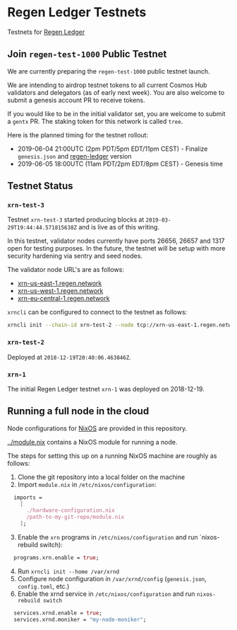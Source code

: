 # Regen Ledger Testnets

Testnets for [Regen Ledger](https://github.com/regen-network/regen-ledger)

## Join `regen-test-1000` Public Testnet

We are currently preparing the `regen-test-1000` public testnet launch.

We are intending to airdrop testnet tokens to all current Cosmos Hub validators
and delegators (as of early next week). You are also welcome to submit a genesis
account PR to receive tokens.

If you would like to be in the initial validator set, you are welcome to submit
a `gentx` PR. The staking token for this network is called `tree`.

Here is the planned timing for the testnet rollout:
- 2019-06-04 21:00UTC (2pm PDT/5pm EDT/11pm CEST) - Finalize `genesis.json` and  [regen-ledger](https://github.com/regen-network/regen-ledger) version
- 2019-06-05 18:00UTC (11am PDT/2pm EDT/8pm CEST) - Genesis time

## Testnet Status

### `xrn-test-3`

Testnet `xrn-test-3` started producing blocks at `2019-03-29T19:44:44.571815638Z` and is live as of this writing.

In this testnet, validator nodes currently have ports 26656, 26657 and 1317 open for testing purposes. In the future,
the testnet will be setup with more security hardening via sentry and seed nodes.

The validator node URL's are as follows:

* [xrn-us-east-1.regen.network](http://xrn-us-east-1.regen.network:26657)
* [xrn-us-west-1.regen.network](http://xrn-us-west-1.regen.network:26657)
* [xrn-eu-central-1.regen.network](http://xrn-eu-central-1.regen.network:26657)

`xrncli` can be configured to connect to the testnet as follows:

```sh
xrncli init --chain-id xrn-test-2 --node tcp://xrn-us-east-1.regen.network:26657
```

### `xrn-test-2`

Deployed at `2018-12-19T20:40:06.463846Z`.

### `xrn-1`

The initial Regen Ledger testnet `xrn-1` was deployed on 2018-12-19.

## Running a full node in the cloud

Node configurations for [NixOS](https://nixos.org) are provided in this repository.

[../module.nix](../module.nix) contains a NixOS module for running a node.

The steps for setting this up on a running NixOS machine are roughly as follows:
1. Clone the git repository into a local folder on the machine
2. Import `module.nix` in `/etc/nixos/configuration`:
```nix
  imports =
    [
      ./hardware-configuration.nix
      /path-to-my-git-repo/module.nix
    ];
```
3. Enable the `xrn` programs in `/etc/nixos/configuration` and run `nixos-rebuild switch):
```nix
  programs.xrn.enable = true;
```
4. Run `xrncli init --home /var/xrnd`
5. Configure node configuration in `/var/xrnd/config` (`genesis.json`, `config.toml`, etc.)
6. Enable the xrnd service in `/etc/nixos/configuration` and run `nixos-rebuild switch`
```nix
  services.xrnd.enable = true;
  services.xrnd.moniker = "my-node-moniker";
```